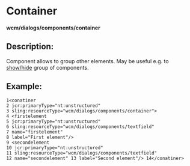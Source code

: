 # Container

**wcm/dialogs/components/container**

## Description:

Component allows to group other elements. May be useful e.g. to [show/hide](https://teamds.atlassian.net/wiki/spaces/WEBS/pages/188645379/Dialog#Show%2Fhide-dialog-components "https://teamds.atlassian.net/wiki/spaces/WEBS/pages/188645379/Dialog#Show%2Fhide-dialog-components") group of components.

## Example:

```
1<conatiner 
2 jcr:primaryType="nt:unstructured" 
3 sling:resourceType="wcm/dialogs/components/container"> 
4 <firstelement 
5 jcr:primaryType="nt:unstructured" 
6 sling:resourceType="wcm/dialogs/components/textfield" 
7 name="firstelement" 
8 label="First element"/> 
9 <secondelement 
10 jcr:primaryType="nt:unstructured" 
11 sling:resourceType="wcm/dialogs/components/textfield" 
12 name="secondelement" 13 label="Second element"/> 14</conatiner>
```